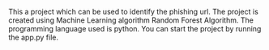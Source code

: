 This a project which can be used to identify the phishing url. 
The project is created using Machine Learning algorithm Random Forest Algorithm.
The programming language used is python.
You can start the project by running the app.py file.
